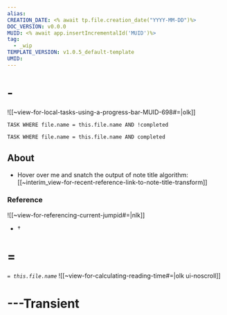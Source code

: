 ```yaml
---
alias:
CREATION_DATE: <% await tp.file.creation_date("YYYY-MM-DD")%>
DOC_VERSION: v0.0.0
MUID: <% await app.insertIncrementalId('MUID')%>
tag: 
  - _wip
TEMPLATE_VERSION: v1.0.5_default-template
UMID: 
---
```


# -

![[~view-for-local-tasks-using-a-progress-bar-MUID-698#=|olk]]

```dataview
TASK WHERE file.name = this.file.name AND !completed
```
```dataview
TASK WHERE file.name = this.file.name AND completed
```
## About

* Hover over me and snatch the output of note title algorithm:[[~interim_view-for-recent-reference-link-to-note-title-transform]]

### Reference

![[~view-for-referencing-current-jumpid#=|nlk]]
* † 

# =

*`= this.file.name`*
![[~view-for-calculating-reading-time#=|olk ui-noscroll]]



# ---Transient
